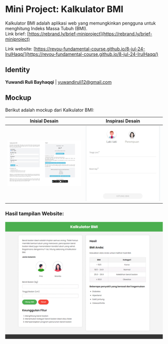 # Mini Project: Kalkulator BMI

Kalkulator BMI adalah aplikasi web yang memungkinkan pengguna untuk menghitung Indeks Massa Tubuh (BMI).\
Link brief: [https://rebrand.ly/brief-miniproject](https://rebrand.ly/brief-miniproject)

Link website: [https://revou-fundamental-course.github.io/8-jul-24-IrulHaqq/](https://revou-fundamental-course.github.io/8-jul-24-IrulHaqq/)

## Identity
**Yuwandi Ruli Bayhaqqi** | yuwandiruli12@gmail.com

## Mockup
Berikut adalah mockup dari Kalkulator BMI:

| Inisial Desain | Inspirasi Desain |
| --- | --- |
| <img src="/assets/inisial.PNG" alt="Mockup Kalkulator BMI" width="400" /> | <img src="/assets/diea.PNG" alt="Mockup Kalkulator BMI" width="400" /> |

### Hasil tampilan Website:
<img src="/assets/run.gif" alt="Mockup Kalkulator BMI" width="800" />
